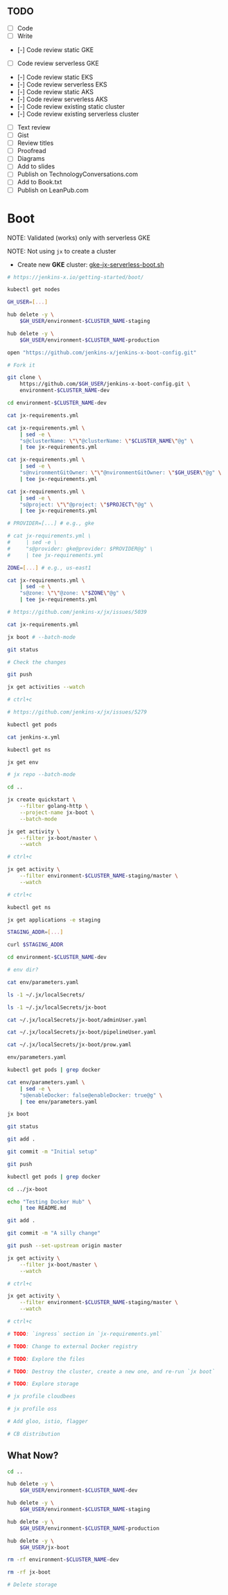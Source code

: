 ## TODO

- [ ] Code
- [ ] Write
- [-] Code review static GKE
- [ ] Code review serverless GKE
- [-] Code review static EKS
- [-] Code review serverless EKS
- [-] Code review static AKS
- [-] Code review serverless AKS
- [-] Code review existing static cluster
- [-] Code review existing serverless cluster
- [ ] Text review
- [ ] Gist
- [ ] Review titles
- [ ] Proofread
- [ ] Diagrams
- [ ] Add to slides
- [ ] Publish on TechnologyConversations.com
- [ ] Add to Book.txt
- [ ] Publish on LeanPub.com 

# Boot

NOTE: Validated (works) only with serverless GKE

NOTE: Not using `jx` to create a cluster

* Create new **GKE** cluster: [gke-jx-serverless-boot.sh](TODO:)

```bash
# https://jenkins-x.io/getting-started/boot/

kubectl get nodes

GH_USER=[...]

hub delete -y \
    $GH_USER/environment-$CLUSTER_NAME-staging

hub delete -y \
    $GH_USER/environment-$CLUSTER_NAME-production

open "https://github.com/jenkins-x/jenkins-x-boot-config.git"

# Fork it

git clone \
    https://github.com/$GH_USER/jenkins-x-boot-config.git \
    environment-$CLUSTER_NAME-dev

cd environment-$CLUSTER_NAME-dev

cat jx-requirements.yml

cat jx-requirements.yml \
    | sed -e \
    "s@clusterName: \"\"@clusterName: \"$CLUSTER_NAME\"@g" \
    | tee jx-requirements.yml

cat jx-requirements.yml \
    | sed -e \
    "s@nvironmentGitOwner: \"\"@nvironmentGitOwner: \"$GH_USER\"@g" \
    | tee jx-requirements.yml

cat jx-requirements.yml \
    | sed -e \
    "s@project: \"\"@project: \"$PROJECT\"@g" \
    | tee jx-requirements.yml

# PROVIDER=[...] # e.g., gke

# cat jx-requirements.yml \
#     | sed -e \
#     "s@provider: gke@provider: $PROVIDER@g" \
#     | tee jx-requirements.yml

ZONE=[...] # e.g., us-east1

cat jx-requirements.yml \
    | sed -e \
    "s@zone: \"\"@zone: \"$ZONE\"@g" \
    | tee jx-requirements.yml

# https://github.com/jenkins-x/jx/issues/5039

cat jx-requirements.yml

jx boot # --batch-mode

git status

# Check the changes

git push

jx get activities --watch

# ctrl+c

# https://github.com/jenkins-x/jx/issues/5279

kubectl get pods

cat jenkins-x.yml

kubectl get ns

jx get env

# jx repo --batch-mode

cd ..

jx create quickstart \
    --filter golang-http \
    --project-name jx-boot \
    --batch-mode

jx get activity \
    --filter jx-boot/master \
    --watch

# ctrl+c

jx get activity \
    --filter environment-$CLUSTER_NAME-staging/master \
    --watch

# ctrl+c

kubectl get ns

jx get applications -e staging

STAGING_ADDR=[...]

curl $STAGING_ADDR

cd environment-$CLUSTER_NAME-dev

# env dir?

cat env/parameters.yaml

ls -1 ~/.jx/localSecrets/

ls -1 ~/.jx/localSecrets/jx-boot

cat ~/.jx/localSecrets/jx-boot/adminUser.yaml

cat ~/.jx/localSecrets/jx-boot/pipelineUser.yaml

cat ~/.jx/localSecrets/jx-boot/prow.yaml

env/parameters.yaml

kubectl get pods | grep docker

cat env/parameters.yaml \
    | sed -e \
    "s@enableDocker: false@enableDocker: true@g" \
    | tee env/parameters.yaml

jx boot

git status

git add .

git commit -m "Initial setup"

git push

kubectl get pods | grep docker

cd ../jx-boot

echo "Testing Docker Hub" \
    | tee README.md

git add .

git commit -m "A silly change"

git push --set-upstream origin master

jx get activity \
    --filter jx-boot/master \
    --watch

# ctrl+c

jx get activity \
    --filter environment-$CLUSTER_NAME-staging/master \
    --watch

# ctrl+c

# TODO: `ingress` section in `jx-requirements.yml`

# TODO: Change to external Docker registry

# TODO: Explore the files

# TODO: Destroy the cluster, create a new one, and re-run `jx boot`

# TODO: Explore storage

# jx profile cloudbees

# jx profile oss

# Add gloo, istio, flagger

# CB distribution
```

## What Now?

```bash
cd ..

hub delete -y \
    $GH_USER/environment-$CLUSTER_NAME-dev

hub delete -y \
    $GH_USER/environment-$CLUSTER_NAME-staging

hub delete -y \
    $GH_USER/environment-$CLUSTER_NAME-production

hub delete -y \
    $GH_USER/jx-boot

rm -rf environment-$CLUSTER_NAME-dev

rm -rf jx-boot

# Delete storage
```